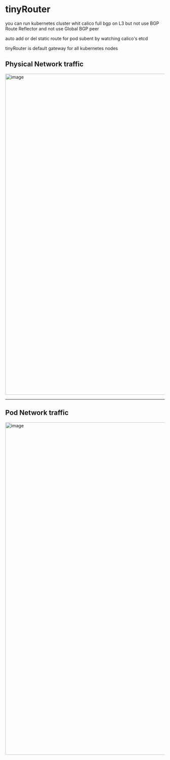 # tinyRouter

you  can run kubernetes cluster whit calico full bgp on L3  but not use  BGP Route Reflector and  not use Global BGP  peer 

auto add or del static route for pod subent by watching  calico's etcd

tinyRouter is default gateway for all kubernetes nodes



## Physical Network traffic 


<img width="1016" alt="image" src="https://user-images.githubusercontent.com/47879545/174999103-a26d94e5-57e6-44e3-9898-7d0b324390b4.png">





-----------------



## Pod Network traffic 



<img width="1052" alt="image" src="https://user-images.githubusercontent.com/47879545/175005422-f7b293ab-b3ea-404f-a628-3327c2f0be4e.png">
